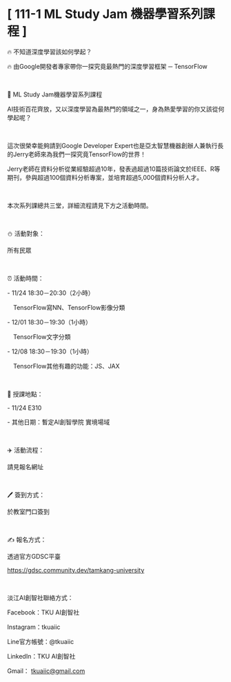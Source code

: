 # [ 111-1 ML Study Jam 機器學習系列課程 ]

🔥 不知道深度學習該如何學起？

🔥 由Google開發者專家帶你一探究竟最熱門的深度學習框架 ─ TensorFlow

&nbsp;

📎 ML Study Jam機器學習系列課程

AI技術百花齊放，又以深度學習為最熱門的領域之一，身為熱愛學習的你又該從何學起呢？

&nbsp;

這次很榮幸能夠請到Google Developer Expert也是亞太智慧機器創辦人兼執行長的Jerry老師來為我們一探究竟TensorFlow的世界！

Jerry老師在資料分析從業經驗超過10年，發表過超過10篇技術論文於IEEE、R等期刊，參與超過100個資料分析專案，並培育超過5,000個資料分析人才。

&nbsp;

本次系列課總共三堂，詳細流程請見下方之活動時間。

&nbsp;

⛄️ 活動對象：

所有民眾

&nbsp;

⏰ 活動時間：

\- 11/24 18:30－20:30（2小時）

&emsp;TensorFlow寫NN、TensorFlow影像分類

\- 12/01 18:30－19:30（1小時）

&emsp;TensorFlow文字分類

\- 12/08 18:30－19:30（1小時）

&emsp;TensorFlow其他有趣的功能：JS、JAX

&nbsp;

📍 授課地點：

\- 11/24 E310

\- 其他日期：暫定AI創智學院 實境場域

&nbsp;

✈️ 活動流程：

請見報名網址

&nbsp;

🖊️ 簽到方式：

於教室門口簽到

&nbsp;

✍️ 報名方式：

透過官方GDSC平臺

<https://gdsc.community.dev/tamkang-university>

&nbsp;

淡江AI創智社聯絡方式：

Facebook：TKU AI創智社

Instagram：tkuaiic

Line官方帳號：@tkuaiic

LinkedIn：TKU AI創智社

Gmail： <tkuaiic@gmail.com>
